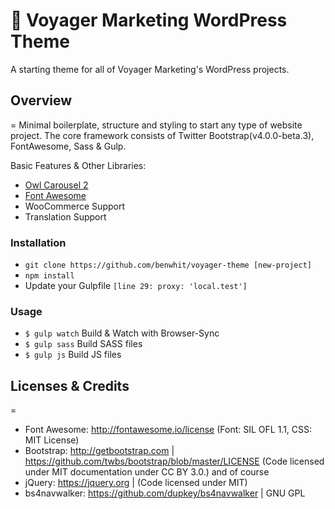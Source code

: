# :rocket: Voyager Marketing WordPress Theme
A starting theme for all of Voyager Marketing's WordPress projects.

## Overview
=
Minimal boilerplate, structure and styling to start any type of website project.
The core framework consists of Twitter Bootstrap(v4.0.0-beta.3), FontAwesome, Sass & Gulp.

Basic Features & Other Libraries:
- [Owl Carousel 2](http://owlcarousel2.github.io/OwlCarousel2/)
- [Font Awesome](http://fortawesome.github.io/Font-Awesome/)
- WooCommerce Support
- Translation Support

### Installation
- `git clone https://github.com/benwhit/voyager-theme [new-project]`
- `npm install`
- Update your Gulpfile `[line 29: proxy: 'local.test']`

### Usage
- `$ gulp watch` Build & Watch with Browser-Sync
- `$ gulp sass` Build SASS files
- `$ gulp js` Build JS files

## Licenses & Credits
=
- Font Awesome: http://fontawesome.io/license (Font: SIL OFL 1.1, CSS: MIT License)
- Bootstrap: http://getbootstrap.com | https://github.com/twbs/bootstrap/blob/master/LICENSE (Code licensed under MIT documentation under CC BY 3.0.)
and of course
- jQuery: https://jquery.org | (Code licensed under MIT)
- bs4navwalker: https://github.com/dupkey/bs4navwalker | GNU GPL
